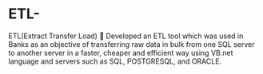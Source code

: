 # ETL-
ETL(Extract Transfer Load)
	Developed an ETL tool which was used in Banks as an objective of transferring raw data in bulk from one SQL server to another server in a faster, cheaper and efficient way using VB.net language and servers such as SQL, POSTGRESQL, and ORACLE.
